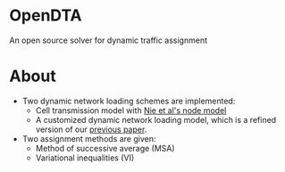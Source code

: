 # OpenDTA
An open source solver for dynamic traffic assignment

# About

* Two dynamic network loading schemes are implemented:
  - Cell transmission model with [Nie et al's node model](http://www.civil.northwestern.edu/people/nie/nie-diss.pdf)
  - A customized dynamic network loading model, which is a refined version of our [previous paper](https://trid.trb.org/view.aspx?id=1439609).
* Two assignment methods are given:
  - Method of successive average (MSA)
  - Variational inequalities (VI)
  
